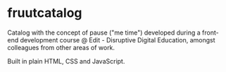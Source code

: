 # fruutcatalog

Catalog with the concept of pause ("me time") developed during a front-end development course @ Edit - Disruptive Digital Education, amongst colleagues from other areas of work. 

Built in plain HTML, CSS and JavaScript.
